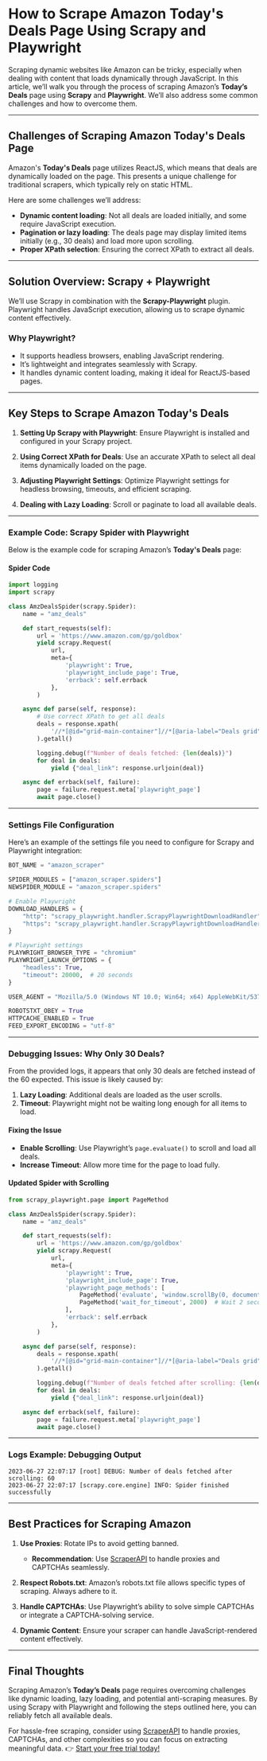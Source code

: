 
# How to Scrape Amazon Today's Deals Page Using Scrapy and Playwright

Scraping dynamic websites like Amazon can be tricky, especially when dealing with content that loads dynamically through JavaScript. In this article, we’ll walk you through the process of scraping Amazon’s **Today’s Deals** page using **Scrapy** and **Playwright**. We’ll also address some common challenges and how to overcome them.

---

## Challenges of Scraping Amazon Today's Deals Page

Amazon's **Today's Deals** page utilizes ReactJS, which means that deals are dynamically loaded on the page. This presents a unique challenge for traditional scrapers, which typically rely on static HTML.

Here are some challenges we’ll address:
- **Dynamic content loading**: Not all deals are loaded initially, and some require JavaScript execution.
- **Pagination or lazy loading**: The deals page may display limited items initially (e.g., 30 deals) and load more upon scrolling.
- **Proper XPath selection**: Ensuring the correct XPath to extract all deals.

---

## Solution Overview: Scrapy + Playwright

We’ll use Scrapy in combination with the **Scrapy-Playwright** plugin. Playwright handles JavaScript execution, allowing us to scrape dynamic content effectively.

### Why Playwright?
- It supports headless browsers, enabling JavaScript rendering.
- It’s lightweight and integrates seamlessly with Scrapy.
- It handles dynamic content loading, making it ideal for ReactJS-based pages.

---

## Key Steps to Scrape Amazon Today's Deals

1. **Setting Up Scrapy with Playwright**:
   Ensure Playwright is installed and configured in your Scrapy project.

2. **Using Correct XPath for Deals**:
   Use an accurate XPath to select all deal items dynamically loaded on the page.

3. **Adjusting Playwright Settings**:
   Optimize Playwright settings for headless browsing, timeouts, and efficient scraping.

4. **Dealing with Lazy Loading**:
   Scroll or paginate to load all available deals.

---

### Example Code: Scrapy Spider with Playwright

Below is the example code for scraping Amazon’s **Today's Deals** page:

#### Spider Code
```python
import logging
import scrapy

class AmzDealsSpider(scrapy.Spider):
    name = "amz_deals"

    def start_requests(self):
        url = 'https://www.amazon.com/gp/goldbox'
        yield scrapy.Request(
            url,
            meta={
                'playwright': True,
                'playwright_include_page': True,
                'errback': self.errback
            },
        )

    async def parse(self, response):
        # Use correct XPath to get all deals
        deals = response.xpath(
            '//*[@id="grid-main-container"]//*[@aria-label="Deals grid"]//*[@data-testid="grid-deals-container"]//*[@data-testid="deal-card"]/a/@href'
        ).getall()

        logging.debug(f"Number of deals fetched: {len(deals)}")
        for deal in deals:
            yield {"deal_link": response.urljoin(deal)}

    async def errback(self, failure):
        page = failure.request.meta['playwright_page']
        await page.close()
```

---

### Settings File Configuration

Here’s an example of the settings file you need to configure for Scrapy and Playwright integration:

```python
BOT_NAME = "amazon_scraper"

SPIDER_MODULES = ["amazon_scraper.spiders"]
NEWSPIDER_MODULE = "amazon_scraper.spiders"

# Enable Playwright
DOWNLOAD_HANDLERS = {
    "http": "scrapy_playwright.handler.ScrapyPlaywrightDownloadHandler",
    "https": "scrapy_playwright.handler.ScrapyPlaywrightDownloadHandler",
}

# Playwright settings
PLAYWRIGHT_BROWSER_TYPE = "chromium"
PLAYWRIGHT_LAUNCH_OPTIONS = {
    "headless": True,
    "timeout": 20000,  # 20 seconds
}

USER_AGENT = "Mozilla/5.0 (Windows NT 10.0; Win64; x64) AppleWebKit/537.36 (KHTML, like Gecko) Chrome/114.0.0.0 Safari/537.36"

ROBOTSTXT_OBEY = True
HTTPCACHE_ENABLED = True
FEED_EXPORT_ENCODING = "utf-8"
```

---

### Debugging Issues: Why Only 30 Deals?

From the provided logs, it appears that only 30 deals are fetched instead of the 60 expected. This issue is likely caused by:
1. **Lazy Loading**: Additional deals are loaded as the user scrolls.
2. **Timeout**: Playwright might not be waiting long enough for all items to load.

#### Fixing the Issue
- **Enable Scrolling**: Use Playwright’s `page.evaluate()` to scroll and load all deals.
- **Increase Timeout**: Allow more time for the page to load fully.

#### Updated Spider with Scrolling
```python
from scrapy_playwright.page import PageMethod

class AmzDealsSpider(scrapy.Spider):
    name = "amz_deals"

    def start_requests(self):
        url = 'https://www.amazon.com/gp/goldbox'
        yield scrapy.Request(
            url,
            meta={
                'playwright': True,
                'playwright_include_page': True,
                'playwright_page_methods': [
                    PageMethod('evaluate', 'window.scrollBy(0, document.body.scrollHeight)'),
                    PageMethod('wait_for_timeout', 2000)  # Wait 2 seconds after scrolling
                ],
                'errback': self.errback
            },
        )

    async def parse(self, response):
        deals = response.xpath(
            '//*[@id="grid-main-container"]//*[@aria-label="Deals grid"]//*[@data-testid="grid-deals-container"]//*[@data-testid="deal-card"]/a/@href'
        ).getall()

        logging.debug(f"Number of deals fetched after scrolling: {len(deals)}")
        for deal in deals:
            yield {"deal_link": response.urljoin(deal)}

    async def errback(self, failure):
        page = failure.request.meta['playwright_page']
        await page.close()
```

---

### Logs Example: Debugging Output

```plaintext
2023-06-27 22:07:17 [root] DEBUG: Number of deals fetched after scrolling: 60
2023-06-27 22:07:17 [scrapy.core.engine] INFO: Spider finished successfully
```

---

## Best Practices for Scraping Amazon

1. **Use Proxies**: Rotate IPs to avoid getting banned.
   - **Recommendation**: Use [ScraperAPI](https://bit.ly/Scraperapi) to handle proxies and CAPTCHAs seamlessly.

2. **Respect Robots.txt**: Amazon’s robots.txt file allows specific types of scraping. Always adhere to it.

3. **Handle CAPTCHAs**: Use Playwright’s ability to solve simple CAPTCHAs or integrate a CAPTCHA-solving service.

4. **Dynamic Content**: Ensure your scraper can handle JavaScript-rendered content effectively.

---

## Final Thoughts

Scraping Amazon’s **Today’s Deals** page requires overcoming challenges like dynamic loading, lazy loading, and potential anti-scraping measures. By using Scrapy with Playwright and following the steps outlined here, you can reliably fetch all available deals.

For hassle-free scraping, consider using [ScraperAPI](https://bit.ly/Scraperapi) to handle proxies, CAPTCHAs, and other complexities so you can focus on extracting meaningful data. 👉 [Start your free trial today!](https://bit.ly/Scraperapi)
